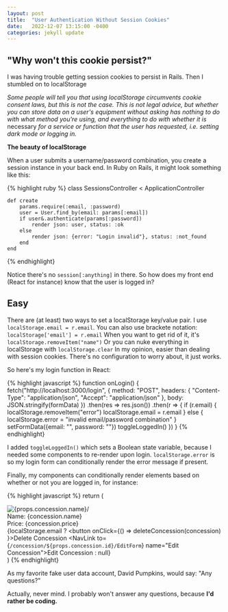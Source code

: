 ```yaml
---
layout: post
title:  "User Authentication Without Session Cookies"
date:   2022-12-07 13:15:00 -0400
categories: jekyll update
---
```


## "Why won't this cookie persist?"

I was having trouble getting session cookies to persist in Rails. Then I
stumbled on to localStorage

*Some people will tell you that using localStorage circumvents cookie
consent laws, but this is not the case. This is not legal advice, but
whether you can store data on a user's equipment without asking has nothing to do with what method you're using, and everything to do
with whether it is* necessary *for a service or function that the user
has requested, i.e. setting dark mode or logging in.*

**The beauty of localStorage** 

When a user submits a username/password combination, you create a session
instance in your back end. In Ruby on Rails, it might look something like
this:

{% highlight ruby %}
class SessionsController < ApplicationController

    def create
        params.require(:email, :password)
        user = User.find_by(email: params[:email])
        if user&.authenticate(params[:password])
            render json: user, status: :ok
        else
            render json: {error: "Login invalid"}, status: :not_found
        end
    end
{% endhighlight}

Notice there's no `session[:anything]` in there. So how does my front end (React for instance) know that the user is logged in? 

## Easy 
There are (at least) two ways to set a localStorage key/value pair.
I use `localStorage.email = r.email`.
You can also use brackete notation: `localStorage['email'] = r.email`
When you want to get rid of it, it's `localStorage.removeItem("name")`
Or you can nuke everything in localStorage with `localStorage.clear`
In my opinion, easier than dealing with session cookies. There's no
configuration to worry about, it just works.

So here's my login function in React:

{% highlight javascript %}
    function onLogin() {
        fetch("http://localhost:3000/login", {
            method: "POST",
            headers: {
                "Content-Type": "application/json",
                "Accept": "application/json"
            },
            body: JSON.stringify(formData)
        })
        .then(res => res.json())
        .then(r => {
            if (r.email) {
                localStorage.removeItem("error")
                localStorage.email = r.email
            } else {
                localStorage.error = "invalid email/password combination"
            }
            setFormData({email: "", password: ""})
            toggleLoggedIn()
        })
    }
{% endhighlight}

I added `toggleLoggedIn()` which sets a Boolean state variable, because I
needed some components to re-render upon login. `localStorage.error` is so my login form can conditionally render the error message if present.

Finally, my components can conditionally render elements based on whether
or not you are logged in, for instance:

{% highlight javascript %}
    return (
    <div>
        <img src={props.concession.image} alt={props.concession.name}/>
        <div>Name: {concession.name}</div>
        <div>Price: {concession.price}</div>
        {localStorage.email ? 
        <button onClick={() => deleteConcession(concession) }>Delete Concession</button>
        <NavLink to={`/concession/${props.concession.id}/EditForm`} name="Edit Concession">Edit Concession
        </NavLink> 
        : null}
    </div>
    )
{% endhighlight}

As my favorite fake user data account, David Pumpkins, would say: "Any questions?"

Actually, never mind. I probably won't answer any questions, because **I'd rather be coding.**